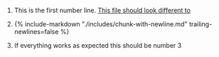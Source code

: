 1.  This is the first number line. [This file should look different to](./newline-test-trailing-newlines-true.md)

1.  {%
       include-markdown "./includes/chunk-with-newline.md"
       trailing-newlines=false
    %}

1.  If everything works as expected this should be number 3
